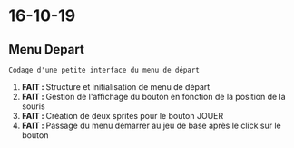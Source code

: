 # 16-10-19


## Menu Depart
    Codage d'une petite interface du menu de départ
<ol>
    <li><b>FAIT : </b>Structure et initialisation de menu de départ</li>
    <li><b>FAIT : </b>Gestion de l'affichage du bouton en fonction de la position de la souris</li>
    <li><b>FAIT : </b>Création de deux sprites pour le bouton JOUER</li>
    <li><b>FAIT : </b>Passage du menu démarrer au jeu de base après le click sur le bouton</li>
</ol>

